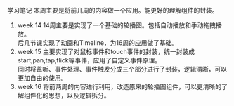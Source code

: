 学习笔记
本周主要是将前几周的内容做一个应用。能更好的理解组件的封装。   
1. week 14
14周主要是实现了一个基础的轮播图。包括自动播放和手动拖拽播放。   
后几节课实现了动画和Timeline，为16周的应用做了基础。   
2. week 15
主要实现了对鼠标事件和touch事件的封装，统一封装成  start,pan,tap,flick等事件，应用了自定义事件原理。    
同时将监听、事件处理、事件触发分成三个部分进行了封装，逻辑清晰，可以更加自由的使用。  
3. week 16
将前两周的内容进行利用，改造原来的轮播图组件，可以更清晰的了解组件化的思想，以及逻辑拆分。   
